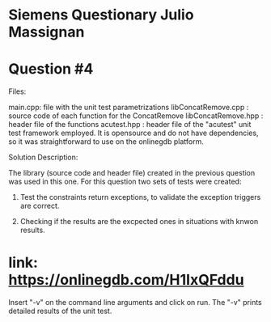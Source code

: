 # Siemens Questionary Julio Massignan

# Question #4

Files:

main.cpp: file with the unit test parametrizations
libConcatRemove.cpp : source code of each function for the ConcatRemove
libConcatRemove.hpp : header file of the functions
acutest.hpp : header file of the "acutest" unit test framework employed. It is opensource and do not have dependencies, so it was straightforward to use on the onlinegdb platform.


Solution Description:

The library (source code and header file) created in the previous question was used in this one. For this question two sets of tests were created:

1. Test the constraints return exceptions, to validate the exception triggers are correct.

2. Checking if the results are the excpected ones in situations with knwon results. 


# link: https://onlinegdb.com/H1IxQFddu

Insert "-v" on the command line arguments and click on run. The "-v" prints detailed results of the unit test.

